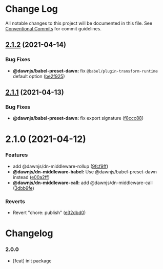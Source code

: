# Change Log

All notable changes to this project will be documented in this file.
See [Conventional Commits](https://conventionalcommits.org) for commit guidelines.

## [2.1.2](https://github.com/alibaba/dawn/compare/@dawnjs/babel-preset-dawn@2.1.1...@dawnjs/babel-preset-dawn@2.1.2) (2021-04-14)


### Bug Fixes

* **@dawnjs/babel-preset-dawn:** fix `@babel/plugin-transform-runtime` default option ([be2f925](https://github.com/alibaba/dawn/commit/be2f925b570bb973576fdd7aa7f1e3f57f74a025))





## [2.1.1](https://github.com/alibaba/dawn/compare/@dawnjs/babel-preset-dawn@2.1.0...@dawnjs/babel-preset-dawn@2.1.1) (2021-04-13)


### Bug Fixes

* **@dawnjs/babel-preset-dawn:** fix export signature ([f8ccc88](https://github.com/alibaba/dawn/commit/f8ccc8856be07a2ea500d23fb4cd7e4982a645fa))





# 2.1.0 (2021-04-12)


### Features

* add @dawnjs/dn-middleware-rollup ([9fcf9ff](https://github.com/alibaba/dawn/commit/9fcf9ffa269a8c1fe5c8744ab92e693f30fd98f2))
* **@dawnjs/dn-middleware-babel:** Use @dawnjs/babel-preset-dawn instead ([e00a2ff](https://github.com/alibaba/dawn/commit/e00a2ff76e3d4b7bad4ddbc740d3c2adb42da6bc))
* **@dawnjs/dn-middleware-call:** add @dawnjs/dn-middleware-call ([3dbb9fe](https://github.com/alibaba/dawn/commit/3dbb9fe8fbadb0e9b318c24e3c59510eeef3ca25))


### Reverts

* Revert "chore: publish" ([e32dbd0](https://github.com/alibaba/dawn/commit/e32dbd0d9aa3f3b76e6e707504840c1b7e8c0705))





# Changelog

### 2.0.0

- [feat] init package
